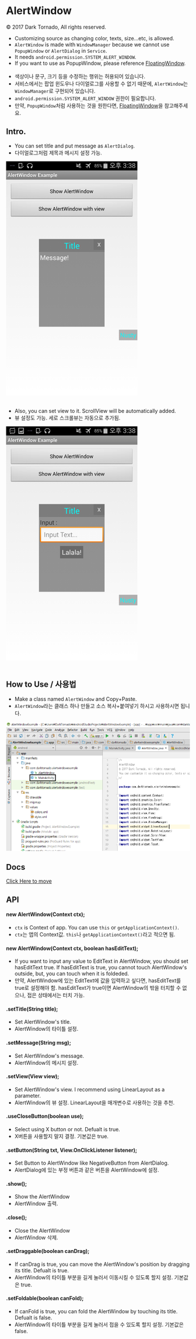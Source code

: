# AlertWindow

© 2017 Dark Tornado, All rights reserved.

* Customizing source as changing color, texts, size...etc, is allowed.
* `AlertWindow` is made with `WindowManager` because we cannot use `PopupWindow` or `AlertDialog` in `Service`.
* It needs `android.permission.SYSTEM_ALERT_WINDOW`.
* If you want to use as PopupWindow, please reference [FloatingWindow](https://github.com/DarkTornado/FloatingWindow).
<br><br>
* 색상이나 문구, 크기 등을 수정하는 행위는 허용되어 있습니다.
* 서비스에서는 팝업 윈도우나 다이얼로그를 사용할 수 없기 때문에, `AlertWindow`는 `WindowManager`로 구현되어 있습니다.
* `android.permission.SYSTEM_ALERT_WINDOW` 권한이 필요합니다.
* 만약, `PopupWindow`처럼 사용하는 것을 원한다면, [FloatingWindow](https://github.com/DarkTornado/FloatingWindow)을 참고해주세요.

## Intro.
* You can set title and put message as `AlertDialog`.
* 다이얼로그처럼 제목과 메시지 설정 가능.
<img src="https://raw.githubusercontent.com/DarkTornado/AlertWindow/master/Example_Image_2.png" width="360">
<br><br>

* Also, you can set view to it. ScrollView will be automatically added.
* 뷰 설정도 가능. 세로 스크롤뷰는 자동으로 추가됨.

<img src="https://raw.githubusercontent.com/DarkTornado/AlertWindow/master/Example_Image_3.png" width="360">
<br><br>

## How to Use / 사용법
* Make a class named `AlertWindow` and Copy+Paste.
* `AlertWindow`라는 클래스 하나 만들고 소스 복사+붙여넣기 하시고 사용하시면 됩니다.
<img src="https://raw.githubusercontent.com/DarkTornado/AlertWindow/master/Example_Image_4.png" width="720">
<br>

## Docs

[Click Here to move](https://darktornado.github.io/libdocs/docs/AlertWindow/)

## API

#### new AlertWindow(Context ctx);
* `ctx` is Context of app. You can use `this` or `getApplicationContext()`.
* `ctx`는 앱의 Context값. `this`나 `getApplicationContext()`라고 적으면 됨.

#### new AlertWindow(Context ctx, boolean hasEditText);
* If you want to input any value to EditText in AlertWindow, you should set hasEditText true. If hasEditText is true, you cannot touch AlertWindow's outside, but, you can touch when it is foldeded.
* 만약, AlertWindow에 있는 EditText에 값을 입력하고 싶다면, hasEditText를 true로 설정해야 함. hasEditText가 true이면 AlertWindow의 밖을 터치할 수 없으나, 접은 상태에서는 터치 가능.


#### .setTitle(String title);
* Set AlertWindow's title.
* AlertWindow의 타이틀 설정.

#### .setMessage(String msg);
* Set AlertWindow's message.
* AlertWindow의 메시지 설정.

#### .setView(View view);
* Set AlertWindow's view. I recommend using LinearLayout as a parameter.
* AlertWindow의 뷰 설정. LinearLayout을 매개변수로 사용하는 것을 추천.

#### .useCloseButton(boolean use);
* Select using X button or not. Defualt is true.
* X버튼을 사용할지 말지 결정. 기본값은 true.

#### .setButton(String txt, View.OnClickListener listener);
* Set Button to AlertWindow like NegativeButton from AlertDialog.
* AlertDialog에 있는 부정 버튼과 같은 버튼을 AlertWindow에 설정.

#### .show();
* Show the AlertWindow
* AlertWindow 출력.

#### .close();
* Close the AlertWindow
* AlertWindow 삭제.

#### .setDraggable(boolean canDrag);
* If canDrag is true, you can move the AlertWindow's position by dragging its title. Defualt is true.
* AlertWindow의 타이틀 부분을 길게 눌러서 이동시킬 수 있도록 할지 설정. 기본값은 true.

#### .setFoldable(boolean canFold);
* If canFold is true, you can fold the AlertWindow by touching its title. Defualt is false.
* AlertWindow의 타이틀 부분을 길게 눌러서 접을 수 있도록 할지 설정. 기본값은 false.

